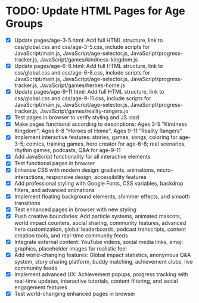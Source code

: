 # TODO: Update HTML Pages for Age Groups

- [x] Update pages/age-3-5.html: Add full HTML structure, link to css/global.css and css/age-3-5.css, include scripts for JavaScript/main.js, JavaScript/age-selector.js, JavaScript/progress-tracker.js, JavaScript/games/kindness-kingdom.js
- [x] Update pages/age-6-8.html: Add full HTML structure, link to css/global.css and css/age-6-8.css, include scripts for JavaScript/main.js, JavaScript/age-selector.js, JavaScript/progress-tracker.js, JavaScript/games/heroes-home.js
- [x] Update pages/age-9-11.html: Add full HTML structure, link to css/global.css and css/age-9-11.css, include scripts for JavaScript/main.js, JavaScript/age-selector.js, JavaScript/progress-tracker.js, JavaScript/games/reality-rangers.js
- [x] Test pages in browser to verify styling and JS load
- [x] Make pages functional according to descriptions: Ages 3-5 "Kindness Kingdom", Ages 6-8 "Heroes of Home", Ages 9-11 "Reality Rangers"
- [x] Implement interactive features: stories, games, songs, coloring for age-3-5; comics, training games, hero creator for age-6-8; real scenarios, rhythm games, podcasts, Q&A for age-9-11
- [x] Add JavaScript functionality for all interactive elements
- [x] Test functional pages in browser
- [x] Enhance CSS with modern design: gradients, animations, micro-interactions, responsive design, accessibility features
- [x] Add professional styling with Google Fonts, CSS variables, backdrop filters, and advanced animations
- [x] Implement floating background elements, shimmer effects, and smooth transitions
- [x] Test enhanced pages in browser with new styling
- [x] Push creative boundaries: Add particle systems, animated mascots, world impact counters, social sharing, community features, advanced hero customization, global leaderboards, podcast transcripts, content creation tools, and real-time community feeds
- [x] Integrate external content: YouTube videos, social media links, emoji graphics, placeholder images for realistic feel
- [x] Add world-changing features: Global impact statistics, anonymous Q&A system, story sharing platform, buddy matching, achievement clubs, live community feeds
- [x] Implement advanced UX: Achievement popups, progress tracking with real-time updates, interactive tutorials, content filtering, and social engagement features
- [x] Test world-changing enhanced pages in browser
